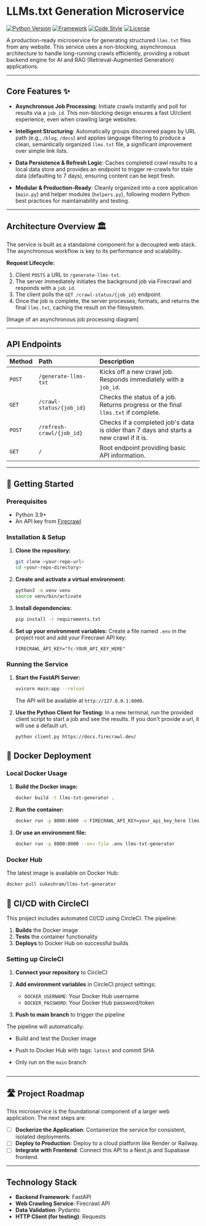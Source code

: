 <!-- @format -->

# LLMs.txt Generation Microservice

[![Python Version](https://img.shields.io/badge/python-3.9+-blue.svg)](https://www.python.org/downloads/)
[![Framework](https://img.shields.io/badge/Framework-FastAPI-blue)](https://fastapi.tiangolo.com/)
[![Code Style](https://img.shields.io/badge/code%20style-black-000000.svg)](https://github.com/psf/black)
[![License](https://img.shields.io/badge/License-MIT-green.svg)](https://opensource.org/licenses/MIT)

A production-ready microservice for generating structured `llms.txt` files from any website. This service uses a non-blocking, asynchronous architecture to handle long-running crawls efficiently, providing a robust backend engine for AI and RAG (Retrieval-Augmented Generation) applications.

---

## Core Features ✨

- **Asynchronous Job Processing**: Initiate crawls instantly and poll for results via a `job_id`. This non-blocking design ensures a fast UI/client experience, even when crawling large websites.

- **Intelligent Structuring**: Automatically groups discovered pages by URL path (e.g., `/blog`, `/docs`) and applies language filtering to produce a clean, semantically organized `llms.txt` file, a significant improvement over simple link lists.

- **Data Persistence & Refresh Logic**: Caches completed crawl results to a local data store and provides an endpoint to trigger re-crawls for stale data (defaulting to 7 days), ensuring content can be kept fresh.

- **Modular & Production-Ready**: Cleanly organized into a core application (`main.py`) and helper modules (`helpers.py`), following modern Python best practices for maintainability and testing.

---

## Architecture Overview 🏛️

The service is built as a standalone component for a decoupled web stack. The asynchronous workflow is key to its performance and scalability.

**Request Lifecycle:**

1.  Client `POSTS` a URL to `/generate-llms-txt`.
2.  The server immediately initiates the background job via Firecrawl and responds with a `job_id`.
3.  The client polls the `GET /crawl-status/{job_id}` endpoint.
4.  Once the job is complete, the server processes, formats, and returns the final `llms.txt`, caching the result on the filesystem.

[Image of an asynchronous job processing diagram]

---

## API Endpoints

| Method | Path                      | Description                                                                            |
| :----- | :------------------------ | :------------------------------------------------------------------------------------- |
| `POST` | `/generate-llms-txt`      | Kicks off a new crawl job. Responds immediately with a `job_id`.                       |
| `GET`  | `/crawl-status/{job_id}`  | Checks the status of a job. Returns progress or the final `llms.txt` if complete.      |
| `POST` | `/refresh-crawl/{job_id}` | Checks if a completed job's data is older than 7 days and starts a new crawl if it is. |
| `GET`  | `/`                       | Root endpoint providing basic API information.                                         |

---

## 🚀 Getting Started

### Prerequisites

- Python 3.9+
- An API key from [Firecrawl](https://www.firecrawl.dev/)

### Installation & Setup

1.  **Clone the repository:**

    ```bash
    git clone <your-repo-url>
    cd <your-repo-directory>
    ```

2.  **Create and activate a virtual environment:**

    ```bash
    python3 -m venv venv
    source venv/bin/activate
    ```

3.  **Install dependencies:**

    ```bash
    pip install -r requirements.txt
    ```

4.  **Set up your environment variables:**
    Create a file named `.env` in the project root and add your Firecrawl API key:
    ```env
    FIRECRAWL_API_KEY="fc-YOUR_API_KEY_HERE"
    ```

### Running the Service

1.  **Start the FastAPI Server:**

    ```bash
    uvicorn main:app --reload
    ```

    The API will be available at `http://127.0.0.1:8000`.

2.  **Use the Python Client for Testing:**
    In a new terminal, run the provided client script to start a job and see the results. If you don't provide a url, it will use a default url.
    ```bash
    python client.py https://docs.firecrawl.dev/
    ```

## 🐳 Docker Deployment

### Local Docker Usage

1. **Build the Docker image:**

   ```bash
   docker build -t llms-txt-generator .
   ```

2. **Run the container:**

   ```bash
   docker run -p 8000:8000 -e FIRECRAWL_API_KEY=your_api_key_here llms-txt-generator
   ```

3. **Or use an environment file:**
   ```bash
   docker run -p 8000:8000 --env-file .env llms-txt-generator
   ```

### Docker Hub

The latest image is available on Docker Hub:

```bash
docker pull sukeshram/llms-txt-generator
```

## 🔄 CI/CD with CircleCI

This project includes automated CI/CD using CircleCI. The pipeline:

1. **Builds** the Docker image
2. **Tests** the container functionality
3. **Deploys** to Docker Hub on successful builds

### Setting up CircleCI

1. **Connect your repository** to CircleCI
2. **Add environment variables** in CircleCI project settings:

   - `DOCKER_USERNAME`: Your Docker Hub username
   - `DOCKER_PASSWORD`: Your Docker Hub password/token

3. **Push to main branch** to trigger the pipeline

The pipeline will automatically:

- Build and test the Docker image
- Push to Docker Hub with tags: `latest` and commit SHA
- Only run on the `main` branch

  ```

  ```

---

## 🛣️ Project Roadmap

This microservice is the foundational component of a larger web application. The next steps are:

- [ ] **Dockerize the Application**: Containerize the service for consistent, isolated deployments.
- [ ] **Deploy to Production**: Deploy to a cloud platform like Render or Railway.
- [ ] **Integrate with Frontend**: Connect this API to a Next.js and Supabase frontend.

---

## Technology Stack

- **Backend Framework**: FastAPI
- **Web Crawling Service**: Firecrawl API
- **Data Validation**: Pydantic
- **HTTP Client (for testing)**: Requests
